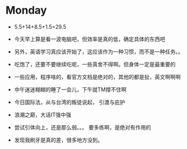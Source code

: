 # Monday

- 5.5+14+8.5+1.5=29.5

- 今天早上算是看一波电脑吧，但效率是真的低，确定具体的东西吧
- 另外，英语学习真应该开始了，这应该作为一种习惯，而不是一种任务。。
- 吃饱了，还要不要继续吃呢，一些真舍不得啊。但身体一定是最重要的
- 一些应用，程序啥的，看官方文档是绝对的，其他的都是扯，英文啊啊啊
- 中午迷迷糊糊的睡了一会儿，下午就TM撑不住啊
- 今日国际法，从与台湾的叛徒说起， 引渡与庇护
- 浪潮之巅，大话IT强中强
- 尝试引体向上，还是那么弱。。。 要多练啊，是绝对有作用的
- 发现我刷牙是真的差，很多地方没到。
